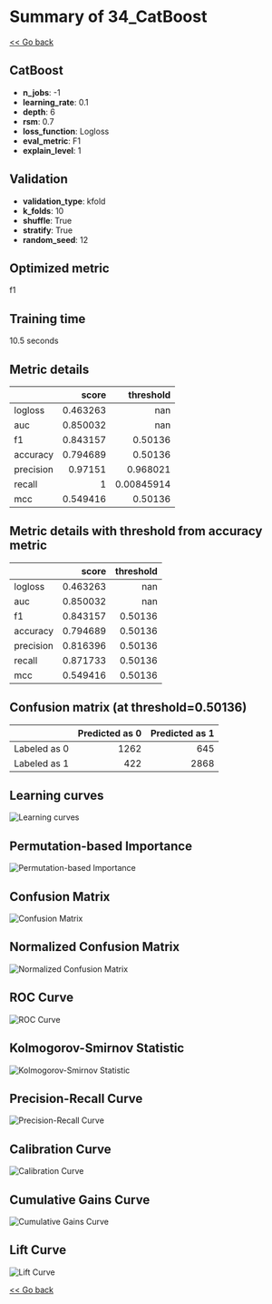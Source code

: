 # Summary of 34_CatBoost

[<< Go back](../README.md)


## CatBoost
- **n_jobs**: -1
- **learning_rate**: 0.1
- **depth**: 6
- **rsm**: 0.7
- **loss_function**: Logloss
- **eval_metric**: F1
- **explain_level**: 1

## Validation
 - **validation_type**: kfold
 - **k_folds**: 10
 - **shuffle**: True
 - **stratify**: True
 - **random_seed**: 12

## Optimized metric
f1

## Training time

10.5 seconds

## Metric details
|           |    score |    threshold |
|:----------|---------:|-------------:|
| logloss   | 0.463263 | nan          |
| auc       | 0.850032 | nan          |
| f1        | 0.843157 |   0.50136    |
| accuracy  | 0.794689 |   0.50136    |
| precision | 0.97151  |   0.968021   |
| recall    | 1        |   0.00845914 |
| mcc       | 0.549416 |   0.50136    |


## Metric details with threshold from accuracy metric
|           |    score |   threshold |
|:----------|---------:|------------:|
| logloss   | 0.463263 |   nan       |
| auc       | 0.850032 |   nan       |
| f1        | 0.843157 |     0.50136 |
| accuracy  | 0.794689 |     0.50136 |
| precision | 0.816396 |     0.50136 |
| recall    | 0.871733 |     0.50136 |
| mcc       | 0.549416 |     0.50136 |


## Confusion matrix (at threshold=0.50136)
|              |   Predicted as 0 |   Predicted as 1 |
|:-------------|-----------------:|-----------------:|
| Labeled as 0 |             1262 |              645 |
| Labeled as 1 |              422 |             2868 |

## Learning curves
![Learning curves](learning_curves.png)

## Permutation-based Importance
![Permutation-based Importance](permutation_importance.png)
## Confusion Matrix

![Confusion Matrix](confusion_matrix.png)


## Normalized Confusion Matrix

![Normalized Confusion Matrix](confusion_matrix_normalized.png)


## ROC Curve

![ROC Curve](roc_curve.png)


## Kolmogorov-Smirnov Statistic

![Kolmogorov-Smirnov Statistic](ks_statistic.png)


## Precision-Recall Curve

![Precision-Recall Curve](precision_recall_curve.png)


## Calibration Curve

![Calibration Curve](calibration_curve_curve.png)


## Cumulative Gains Curve

![Cumulative Gains Curve](cumulative_gains_curve.png)


## Lift Curve

![Lift Curve](lift_curve.png)



[<< Go back](../README.md)
